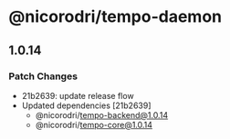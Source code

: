# @nicorodri/tempo-daemon

## 1.0.14

### Patch Changes

- 21b2639: update release flow
- Updated dependencies [21b2639]
  - @nicorodri/tempo-backend@1.0.14
  - @nicorodri/tempo-core@1.0.14
